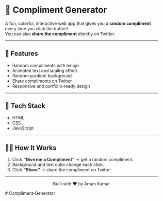 # 💖 Compliment Generator

A fun, colorful, interactive web app that gives you a **random compliment** every time you click the button!  
You can also **share the compliment** directly on Twitter.  

---

## 🌟 Features
- Random compliments with emojis  
- Animated text and scaling effect  
- Random gradient background  
- Share compliments on Twitter  
- Responsive and portfolio-ready design  

---

## 🎨 Tech Stack
- HTML  
- CSS  
- JavaScript  

---

## 👨‍💻 How It Works
1. Click **“Give me a Compliment”** → get a random compliment.  
2. Background and text color change each click.  
3. Click **“Share”** → share the compliment on Twitter.  

---

<p align="center">Built with ❤️ by Aman Kumar</p>
#   C o m p l i m e n t - G e n e r a t o r  
 